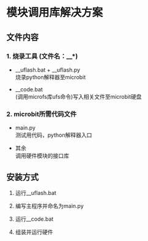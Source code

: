 # 模块调用库解决方案

## 文件内容

### 1. 烧录工具 (文件名：__*)

* __uflash.bat + __uflash.py  
    烧录python解释器至microbit

* __code.bat  
    (调用microfs库ufs命令)写入相关文件至microbit硬盘

### 2. microbit所需代码文件

* main.py  
    测试用代码，python解释器入口

* 其余  
    调用硬件模块的接口库

## 安装方式

1. 运行__uflash.bat

1. 编写主程序并命名为main.py

1. 运行__code.bat

1. 组装并运行硬件